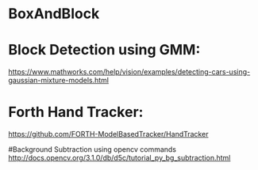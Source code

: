 # BoxAndBlock

# Block Detection using GMM:
https://www.mathworks.com/help/vision/examples/detecting-cars-using-gaussian-mixture-models.html

# Forth Hand Tracker:
https://github.com/FORTH-ModelBasedTracker/HandTracker


#Background Subtraction using opencv commands
http://docs.opencv.org/3.1.0/db/d5c/tutorial_py_bg_subtraction.html
